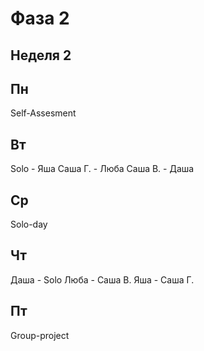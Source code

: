 # Фаза 2

## Неделя 2

## Пн
Self-Assesment

## Вт
Solo - Яша
Саша Г. - Люба
Саша В. - Даша

## Ср
Solo-day

## Чт
Даша - Solo
Люба - Саша В.
Яша - Саша Г.

## Пт
Group-project
